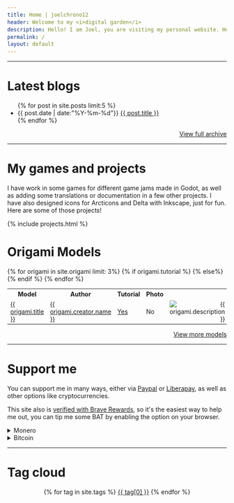 ```yaml
---
title: Home | joelchrono12
header: Welcome to my <i>digital garden</i>
description: Hello! I am Joel, you are visiting my personal website. Here you can see some of my thoughts and ramblings about tech, gaming and other hobbies. I hope you enjoy your visit!
permalink: /
layout: default
---
```


***
# Latest blogs 


<ul>
{% for post in site.posts limit:5 %}
<li>{{ post.date | date:"%Y-%m-%d"}}
<a href="{{ post.url }}"> {{ post.title }}</a>
<!--<small>{{ post.description }}</small>-->
<!--<small style="display: block">[ {% for tag in post.tags %}-->
<!--<a href="/tags/{{ tag }}">{{ tag }}</a>-->
<!--{% endfor %} ]</small>-->
</li>
{% endfor %} 
</ul>
<p style="text-align: right" ><a href="/blog">View full archive</a></p>
<hr>




# My games and projects

I have work in some games for different game jams made in Godot, as well as adding some translations or documentation in a few other projects. I have also designed icons for Arcticons and Delta with Inkscape, just for fun. Here are some of those projects!

{% include projects.html %}

# Origami Models

<div>

 <table>
  <tr>
    <th>Model</th>
    <th>Author</th>
    <th>Tutorial</th>
    <th style="text-align: right">Photo</th>
  </tr>
{% for origami in site.origami limit: 3%}
  <tr>
    <td><a href="{{ origami.url }}">{{ origami.title }}</a></td>
    <td><a href="{{ origami.creator.site }}">{{ origami.creator.name }}</a></td>
    {% if origami.tutorial %}
    <td><a href="{{ origami.tutorial }}">Yes</a></td>
    {% else%}
    <td>No</td>
    {% endif %}
    <td style="text-align: right"><img width="210px" src="{{ origami.image }}" alt="{{ origami.description }}" title="{{ origami.description }}"></td>
  </tr>
{% endfor %}
</table> 
</div>
<p style="text-align: right" ><a href="/origami/">View more models</a></p>

***

# Support me

You can support me in many ways, either via [Paypal](/paypal) or [Liberapay](https://liberapay.com/joelchrono12/donate), as well as other options like cryptocurrencies.

This site also is [verified with Brave Rewards](https://brave.com/), so it's the easiest way to help me out, you can tip me some BAT by enabling the option on your browser.

<details>
<summary>Monero</summary>
You can also <b>tip me with Monero</b> if you want something anonymous and privacy respecting!
<pre>
45Y7FRc1SfrB8YsoJKnoWqTxRaLdFRghaB5EvVaLhs3BMmr3mT5jsooKVVefyF6m4Hg3CyM24q7Ck6TrnbhWmmEMLVJmc1e
</pre>
<center><img src="./assets/img/monero"/></center>
</details>

<details>
<summary>Bitcoin</summary>
If you want to, I guess Bitcoin is fine too:
<pre>
bc1qhgpzq9x3lvnzm5nszqwr8a38mhcnu5y9vg3uhf
</pre>
</details>

***

# Tag cloud
<center>
<p>
{% for tag in site.tags %}
<a href="/tags/{{ tag[0] }}/" style="font-size: {{ tag[1] | size | times: 1.1 | plus: 12 }}px;">{{ tag[0] }}</a>  
{% endfor %} 
</p>
</center>
